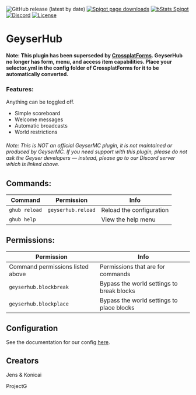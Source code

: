 ![GitHub release (latest by date)](https://img.shields.io/github/v/release/kejonaMC/GeyserHub?label=download)
[![Spigot page downloads](https://img.shields.io/spiget/downloads/95455?color=yellow&label=Spigot%20page%20downloads)](https://www.spigotmc.org/resources/geyserhub.95455/)
[![bStats Spigot](https://img.shields.io/bstats/servers/13469?color=yellow&label=Spigot%20servers)](https://bstats.org/plugin/bukkit/GeyserHub/13469)
[![Discord](https://img.shields.io/discord/853331530004299807?color=7289da&label=discord&logo=discord&logoColor=white)](https://discord.gg/M2SvqCu4e9)
[![License](https://img.shields.io/badge/License-GPL-orange)](https://github.com/kejonaMC/GeyserUpdater/blob/master/LICENSE)

# GeyserHub
#### Note: This plugin has been superseded by [CrossplatForms](https://github.com/kejonaMC/CrossplatForms). GeyserHub no longer has form, menu, and access item capabilities. Place your selector.yml in the config folder of CrossplatForms for it to be automatically converted.

### Features:
Anything can be toggled off.
- Simple scoreboard
- Welcome messages
- Automatic broadcasts
- World restrictions

###### Note: This is NOT an official GeyserMC plugin, it is not maintained or produced by GeyserMC. If you need support with this plugin, please do not ask the Geyser developers — instead, please go to our Discord server which is linked above.

## Commands:

| Command | Permission | Info |
| ------- | -----------| ---- |
| `ghub reload` | `geyserhub.reload` | Reload the configuration |
| `ghub help` |  | View the help menu|

## Permissions:

| Permission | Info |
| -----------| ---- |
| Command permissions listed above | Permissions that are for commands| 
| `geyserhub.blockbreak` | Bypass the world settings to break blocks| 
| `geyserhub.blockplace` | Bypass the world settings to place blocks|

## Configuration

See the documentation for our config [here](https://github.com/kejonaMC/GeyserHub/wiki/Configuration-Docs).

## Creators
Jens & Konicai

ProjectG
